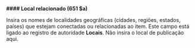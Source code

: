 **#### Local relacionado (651 $a)**

Insira os nomes de localidades geográficas (cidades, regiões, estados, países) que estejam conectadas ou relacionadas ao item. Este campo está ligado ao registro de autoridade **Locais**. Não insira o local de publicação aqui.